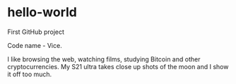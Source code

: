 # hello-world
First GitHub project

Code name - Vice.

I like browsing the web, watching films, studying Bitcoin and other cryptocurrencies. 
My S21 ultra takes close up shots of the moon and I show it off too much.
